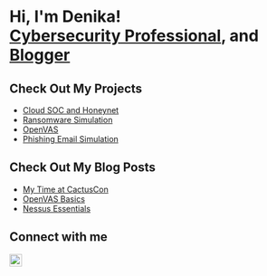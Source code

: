 <h1> Hi, I'm Denika! </br><a href="https://www.linkedin.com/in/denika-randle/">Cybersecurity Professional</a>, and <a href="https://github.com/denika01">Blogger</a></h1>
<h2>Check Out My Projects</h2>


- [Cloud SOC and Honeynet](https://github.com/denika01/cloud-soc)
- [Ransomware Simulation](https://github.com/denika01/Ransomware-Simulation)
- [OpenVAS](https://github.com/denika01/OpenVAS-Basics)
- [Phishing Email Simulation](https://github.com/denika01/PhishingEmail-Simulation)

<h2>Check Out My Blog Posts</h2>

- [My Time at CactusCon](https://www.dazi-tech.webflow.io)
- [OpenVAS Basics](https://www.dazi-tech.webflow.io)
- [Nessus Essentials](https://www.dazi-tech.webflow.io)

<h2>Connect with me</h2>

[<img align="left" alt="DenikaRandle | LinkedIn" width="22px" src="https://cdn.jsdelivr.net/npm/simple-icons@v3/icons/linkedin.svg" />][linkedin]

[linkedin]: https://linkedin.com/in/denika-randle


<!--
**denika01/denika01** is a ✨ _special_ ✨ repository because its `README.md` (this file) appears on your GitHub profile.

Here are some ideas to get you started:

- 🔭 I’m currently working on ...
- 🌱 I’m currently learning ...
- 👯 I’m looking to collaborate on ...
- 🤔 I’m looking for help with ...
- 💬 Ask me about ...
- 📫 How to reach me: ...
- 😄 Pronouns: ...
- ⚡ Fun fact: ...
-->
